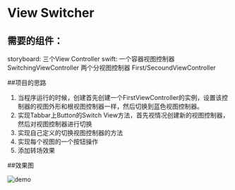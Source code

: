 # View Switcher
## 需要的组件：
storyboard: 三个View Controller
swift: 一个容器视图控制器 SwitchingViewController 两个分视图控制器 First/SecoundViewController

##项目的思路
1. 当程序运行的时候，创建首先创建一个FirstViewController的实例，设置该控制器的视图外形和根视图控制器一样，然后切换到蓝色视图控制器。
2. 实现Tabbar上Button的Switch View方法，首先视情况创建新的视图控制器，然后对视图控制器进行切换
3. 实现自己定义的切换视图控制器的方法
4. 实现每个视图的一个按钮操作
5. 添加转场效果

##效果图

![demo](http://7tsys2.com1.z0.glb.clouddn.com/Demo.gif)
